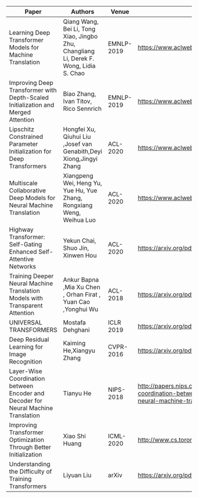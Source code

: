 Paper | Authors |  Venue |  Link
-|-|-|-
Learning Deep Transformer Models for Machine Translation | Qiang Wang, Bei Li, Tong Xiao, Jingbo Zhu, Changliang Li, Derek F. Wong, Lidia S. Chao | EMNLP-2019 |https://www.aclweb.org/anthology/D19-1083.pdf|
Improving Deep Transformer with Depth-Scaled Initialization and Merged Attention | Biao Zhang, Ivan Titov, Rico Sennrich | EMNLP-2019 |https://www.aclweb.org/anthology/D19-1083.pdf|
Lipschitz Constrained Parameter Initialization for Deep Transformers | Hongfei Xu, Qiuhui Liu ,Josef van Genabith,Deyi Xiong,Jingyi Zhang | ACL-2020 |https://www.aclweb.org/anthology/2020.acl-main.38.pdf|
Multiscale Collaborative Deep Models for Neural Machine Translation | Xiangpeng Wei, Heng Yu, Yue Hu, Yue Zhang, Rongxiang Weng, Weihua Luo | ACL-2020 |https://www.aclweb.org/anthology/2020.acl-main.40.pdf|
Highway Transformer: Self-Gating Enhanced Self-Attentive Networks | Yekun Chai, Shuo Jin, Xinwen Hou | ACL-2020 |https://arxiv.org/pdf/2004.08178.pdf|
Training Deeper Neural Machine Translation Models with Transparent Attention| Ankur Bapna ,Mia Xu Chen , Orhan Firat , Yuan Cao ,Yonghui Wu | ACL-2018 |https://arxiv.org/pdf/1808.07561v1.pdf|
UNIVERSAL TRANSFORMERS| Mostafa Dehghani | ICLR 2019 |https://arxiv.org/pdf/1807.03819.pdf|
Deep Residual Learning for Image Recognition| Kaiming He,Xiangyu Zhang | CVPR-2016 |https://arxiv.org/pdf/1512.03385.pdf|
Layer-Wise Coordination between Encoder and Decoder for Neural Machine Translation| Tianyu He | NIPS-2018 |http://papers.nips.cc/paper8019-layer-wise-coordination-between-encoder-and-decoder-for-neural-machine-translation.pdf|
Improving Transformer Optimization Through Better Initialization| Xiao Shi Huang  | ICML-2020 |http://www.cs.toronto.edu/~mvolkovs/ICML2020_tfixup.pdf|
Understanding the Difficulty of Training Transformers| Liyuan Liu  | arXiv |https://arxiv.org/pdf/2004.08249.pdf|